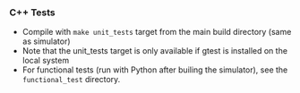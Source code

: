 ### C++ Tests

- Compile with `make unit_tests` target from the main build directory (same as simulator)
- Note that the unit_tests target is only available if gtest is installed on the local system
- For functional tests (run with Python after builing the simulator), see the `functional_test` directory.
